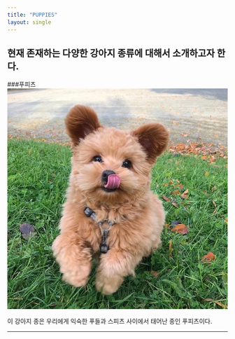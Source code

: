 ```yaml
---
title: "PUPPIES"
layout: single
---
```


현재 존재하는 다양한 강아지 종류에 대해서 소개하고자 한다.  
---
###푸피츠
![dog1](/assets/images/puppy.jpg)

이 강아지 종은 우리에게 익숙한 푸들과 스피츠 사이에서 태어난 종인 푸피츠이다. 


---
